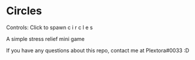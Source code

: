 # Circles

Controls: Click to spawn  c i r c l e s

A simple stress relief mini game

If you have any questions about this repo, contact me at Plextora#0033 :D
